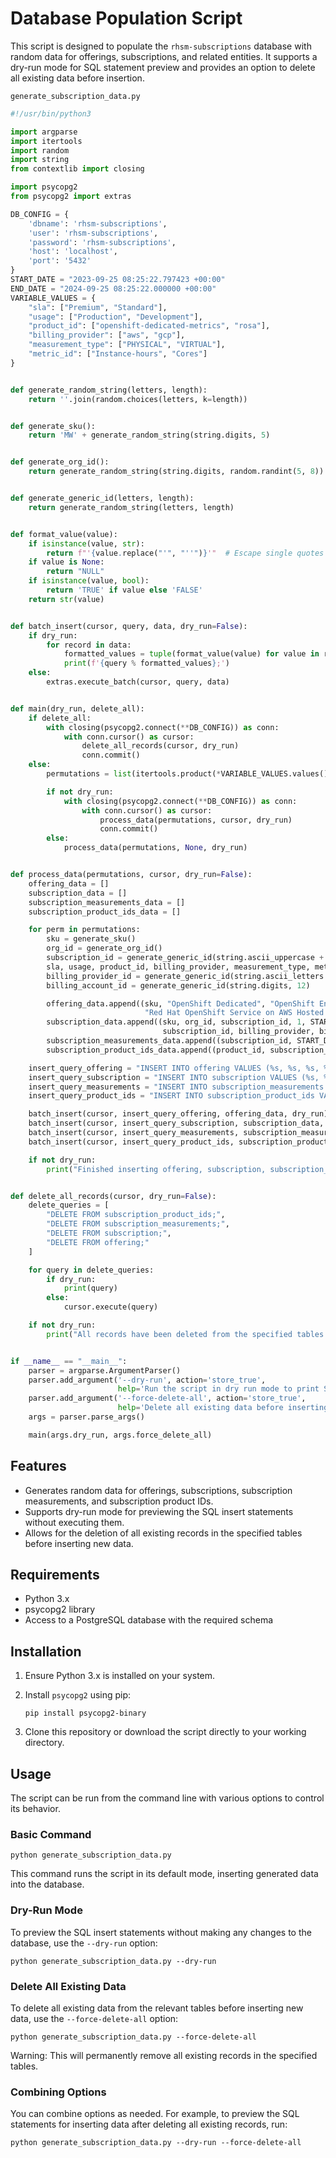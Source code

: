 Database Population Script
==========================

This script is designed to populate the `rhsm-subscriptions` database with random data for offerings, subscriptions, and related entities. It supports a dry-run mode for SQL statement preview and provides an option to delete all existing data before insertion.


`generate_subscription_data.py`
```python
#!/usr/bin/python3

import argparse
import itertools
import random
import string
from contextlib import closing

import psycopg2
from psycopg2 import extras

DB_CONFIG = {
    'dbname': 'rhsm-subscriptions',
    'user': 'rhsm-subscriptions',
    'password': 'rhsm-subscriptions',
    'host': 'localhost',
    'port': '5432'
}
START_DATE = "2023-09-25 08:25:22.797423 +00:00"
END_DATE = "2024-09-25 08:25:22.000000 +00:00"
VARIABLE_VALUES = {
    "sla": ["Premium", "Standard"],
    "usage": ["Production", "Development"],
    "product_id": ["openshift-dedicated-metrics", "rosa"],
    "billing_provider": ["aws", "gcp"],
    "measurement_type": ["PHYSICAL", "VIRTUAL"],
    "metric_id": ["Instance-hours", "Cores"]
}


def generate_random_string(letters, length):
    return ''.join(random.choices(letters, k=length))


def generate_sku():
    return 'MW' + generate_random_string(string.digits, 5)


def generate_org_id():
    return generate_random_string(string.digits, random.randint(5, 8))


def generate_generic_id(letters, length):
    return generate_random_string(letters, length)


def format_value(value):
    if isinstance(value, str):
        return f"'{value.replace("'", "''")}'"  # Escape single quotes in SQL string
    if value is None:
        return "NULL"
    if isinstance(value, bool):
        return 'TRUE' if value else 'FALSE'
    return str(value)


def batch_insert(cursor, query, data, dry_run=False):
    if dry_run:
        for record in data:
            formatted_values = tuple(format_value(value) for value in record)
            print(f'{query % formatted_values};')
    else:
        extras.execute_batch(cursor, query, data)


def main(dry_run, delete_all):
    if delete_all:
        with closing(psycopg2.connect(**DB_CONFIG)) as conn:
            with conn.cursor() as cursor:
                delete_all_records(cursor, dry_run)
                conn.commit()
    else:
        permutations = list(itertools.product(*VARIABLE_VALUES.values()))

        if not dry_run:
            with closing(psycopg2.connect(**DB_CONFIG)) as conn:
                with conn.cursor() as cursor:
                    process_data(permutations, cursor, dry_run)
                    conn.commit()
        else:
            process_data(permutations, None, dry_run)


def process_data(permutations, cursor, dry_run=False):
    offering_data = []
    subscription_data = []
    subscription_measurements_data = []
    subscription_product_ids_data = []

    for perm in permutations:
        sku = generate_sku()
        org_id = generate_org_id()
        subscription_id = generate_generic_id(string.ascii_uppercase + string.digits, 8)
        sla, usage, product_id, billing_provider, measurement_type, metric_id = perm
        billing_provider_id = generate_generic_id(string.ascii_letters + string.digits, 32)
        billing_account_id = generate_generic_id(string.digits, 12)

        offering_data.append((sku, "OpenShift Dedicated", "OpenShift Enterprise", 0, 0, 0, 0, "osd", sla, usage,
                              "Red Hat OpenShift Service on AWS Hosted Control Planes (Hourly)", False, None, None))
        subscription_data.append((sku, org_id, subscription_id, 1, START_DATE, END_DATE, billing_provider_id,
                                  subscription_id, billing_provider, billing_account_id))
        subscription_measurements_data.append((subscription_id, START_DATE, metric_id, measurement_type, 5))
        subscription_product_ids_data.append((product_id, subscription_id, START_DATE))

    insert_query_offering = "INSERT INTO offering VALUES (%s, %s, %s, %s, %s, %s, %s, %s, %s, %s, %s, %s, %s, %s)"
    insert_query_subscription = "INSERT INTO subscription VALUES (%s, %s, %s, %s, %s, %s, %s, %s, %s, %s)"
    insert_query_measurements = "INSERT INTO subscription_measurements VALUES (%s, %s, %s, %s, %s)"
    insert_query_product_ids = "INSERT INTO subscription_product_ids VALUES (%s, %s, %s)"

    batch_insert(cursor, insert_query_offering, offering_data, dry_run)
    batch_insert(cursor, insert_query_subscription, subscription_data, dry_run)
    batch_insert(cursor, insert_query_measurements, subscription_measurements_data, dry_run)
    batch_insert(cursor, insert_query_product_ids, subscription_product_ids_data, dry_run)

    if not dry_run:
        print("Finished inserting offering, subscription, subscription_measurement, and subscription_product_ids data.")


def delete_all_records(cursor, dry_run=False):
    delete_queries = [
        "DELETE FROM subscription_product_ids;",
        "DELETE FROM subscription_measurements;",
        "DELETE FROM subscription;",
        "DELETE FROM offering;"
    ]

    for query in delete_queries:
        if dry_run:
            print(query)
        else:
            cursor.execute(query)

    if not dry_run:
        print("All records have been deleted from the specified tables.")


if __name__ == "__main__":
    parser = argparse.ArgumentParser()
    parser.add_argument('--dry-run', action='store_true',
                        help='Run the script in dry run mode to print SQL statements without executing')
    parser.add_argument('--force-delete-all', action='store_true',
                        help='Delete all existing data before inserting new data')
    args = parser.parse_args()

    main(args.dry_run, args.force_delete_all)
```


Features
--------

-   Generates random data for offerings, subscriptions, subscription measurements, and subscription product IDs.
-   Supports dry-run mode for previewing the SQL insert statements without executing them.
-   Allows for the deletion of all existing records in the specified tables before inserting new data.

Requirements
------------

-   Python 3.x
-   psycopg2 library
-   Access to a PostgreSQL database with the required schema

Installation
------------

1.  Ensure Python 3.x is installed on your system.
2.  Install `psycopg2` using pip:

    `pip install psycopg2-binary`

3.  Clone this repository or download the script directly to your working directory.

Usage
-----

The script can be run from the command line with various options to control its behavior.

### Basic Command

`python generate_subscription_data.py`

This command runs the script in its default mode, inserting generated data into the database.

### Dry-Run Mode

To preview the SQL insert statements without making any changes to the database, use the `--dry-run` option:

`python generate_subscription_data.py --dry-run`

### Delete All Existing Data

To delete all existing data from the relevant tables before inserting new data, use the `--force-delete-all` option:

`python generate_subscription_data.py --force-delete-all`

Warning: This will permanently remove all existing records in the specified tables.

### Combining Options

You can combine options as needed. For example, to preview the SQL statements for inserting data after deleting all existing records, run:

`python generate_subscription_data.py --dry-run --force-delete-all`